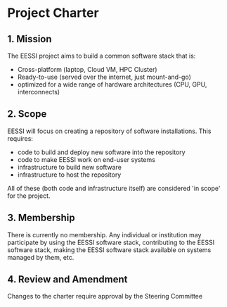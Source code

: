 <!-- 
A project charter discusses _what it is and why it exists_, a governance discusses _how it operates_.

Examples

https://docs.clearlydefined.io/docs/community/charter
https://openssf.org/about/charter/
https://github.com/cncf/foundation/blob/main/charter.md
https://github.com/mochajs/mocha/blob/main/PROJECT_CHARTER.md
https://github.com/nodejs/TSC/blob/main/TSC-Charter.md
Combined charter - governance https://github.com/camaraproject/Governance/blob/main/ProjectCharter.md
blog about charters https://opensource.org/blog/what-is-open-governance-drafting-a-charter-for-an-open-source-project
-->

# Project Charter

## 1. Mission
<!-- Describe the project's purpose and the problem it addresses. Include a short mission statement. -->
The EESSI project aims to build a common software stack that is:
- Cross-platform (laptop, Cloud VM, HPC Cluster)
- Ready-to-use (served over the internet, just mount-and-go)
- optimized for a wide range of hardware architectures (CPU, GPU, interconnects)

## 2. Scope
<!-- Define what is within the scope of the project and what is explicitly out of scope. -->
EESSI will focus on creating a repository of software installations. This requires:
- code to build and deploy new software into the repository
- code to make EESSI work on end-user systems
- infrastructure to build new software
- infrastructure to host the repository

All of these (both code and infrastructure itself) are considered 'in scope' for the project.

<!-- I know we discussed potentially separating infrastructure. For now, I've included it. Infrastructure maintainers is also a role in the current governance.  -->

## 3. Membership
<!-- Who can join or participate? Are there any requirements (e.g., code contributions, voting eligibility)? -->
There is currently no membership. Any individual or institution may participate by using the EESSI software stack, contributing to the EESSI software stack, making the EESSI software stack available on systems managed by them, etc.

## 4. Review and Amendment
Changes to the charter require approval by the Steering Committee

